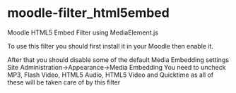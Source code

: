 moodle-filter_html5embed
========================

Moodle HTML5 Embed Filter using MediaElement.js

To use this filter you should first install it in your Moodle then enable it.

After that you should disable some of the default Media Embedding settings
Site Administration->Appearance->Media Embedding
You need to uncheck MP3, Flash Video, HTML5 Audio, HTML5 Video and Quicktime as all of these will be taken care of by this filter
